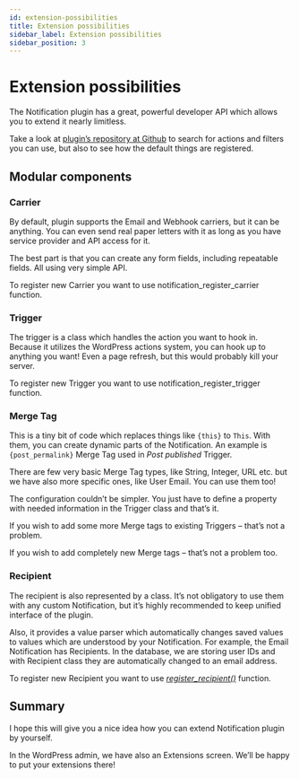 ```yaml
---
id: extension-possibilities
title: Extension possibilities
sidebar_label: Extension possibilities
sidebar_position: 3
---
```


# Extension possibilities

The Notification plugin has a great, powerful developer API which allows you to extend it nearly limitless.

Take a look at [plugin’s repository at Github](https://github.com/BracketSpace/Notification/tree/master) to search for actions and filters you can use, but also to see how the default things are registered.

## Modular components

### Carrier

By default, plugin supports the Email and Webhook carriers, but it can be anything. You can even send real paper letters with it as long as you have service provider and API access for it.

The best part is that you can create any form fields, including repeatable fields. All using very simple API.

To register new Carrier you want to use notification\_register\_carrier function.

### Trigger

The trigger is a class which handles the action you want to hook in. Because it utilizes the WordPress actions system, you can hook up to anything you want! Even a page refresh, but this would probably kill your server.

To register new Trigger you want to use notification\_register\_trigger function.

### Merge Tag

This is a tiny bit of code which replaces things like `{this}` to `This`. With them, you can create dynamic parts of the Notification. An example is `{post_permalink}` Merge Tag used in _Post published_ Trigger.

There are few very basic Merge Tag types, like String, Integer, URL etc. but we have also more specific ones, like User Email. You can use them too!

The configuration couldn’t be simpler. You just have to define a property with needed information in the Trigger class and that’s it.

If you wish to add some more Merge tags to existing Triggers – that’s not a problem.

If you wish to add completely new Merge tags – that’s not a problem too.

### Recipient

The recipient is also represented by a class. It’s not obligatory to use them with any custom Notification, but it’s highly recommended to keep unified interface of the plugin.

Also, it provides a value parser which automatically changes saved values to values which are understood by your Notification. For example, the Email Notification has Recipients. In the database, we are storing user IDs and with Recipient class they are automatically changed to an email address.

To register new Recipient you want to use [_register\_recipient\(\)_](https://github.com/BracketSpace/Notification/blob/develop/inc/functions/recipient.php) function.

## Summary

I hope this will give you a nice idea how you can extend Notification plugin by yourself.

In the WordPress admin, we have also an Extensions screen. We’ll be happy to put your extensions there!


